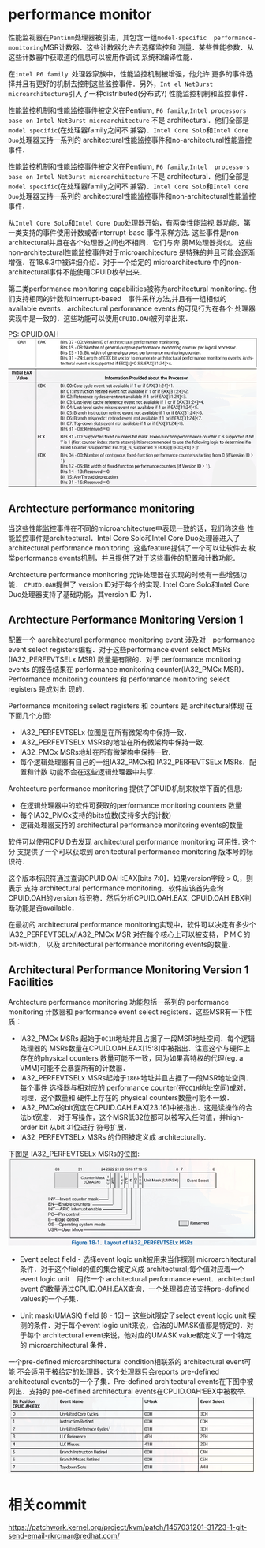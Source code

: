 # performance monitor
性能监视器在`Pentinm`处理器被引进，其包含一组`model-specific 
performance-monitoring`MSR计数器．这些计数器允许去选择监控和
测量．某些性能参数．从这些计数器中获取道的信息可以被用作调试
系统和编译性能．

在`intel P6 family `处理器家族中，性能监控机制被增强，他允许
更多的事件选择并且有更好的机制去控制这些监控事件．另外，`Int
el NetBurst microarchitecture`引入了一种distributed(分布式?)
性能监控机制和监控事件．

性能监控机制和性能监控事件被定义在Pentium, `P6 family`,`Intel
processors base on Intel NetBurst microarchitecture` 不是
architectural．他们全部是`model specific`(在处理器family之间不
兼容)．`Intel Core Solo`和`Intel Core Duo`处理器支持一系列的
architectural性能监控事件和no-architectural性能监控事件．


性能监控机制和性能监控事件被定义在Pentium, `P6 family`,`Intel 
processors base on Intel NetBurst microarchitecture` 不是
architectural．他们全部是`model specific`(在处理器family之间不
兼容)．`Intel Core Solo`和`Intel Core Duo`处理器支持一系列的
architectural性能监控事件和non-architectural性能监控事件．

从`Intel Core Solo`和`Intel Core Duo`处理器开始，有两类性能监视
器功能．第一类支持的事件使用计数或者interrupt-base 事件采样方法.
这些事件是non-architectural并且在各个处理器之间也不相同．它们与奔
腾M处理器类似。 这些non-architectural性能监控事件对于microarchitecture
是特殊的并且可能会逐渐增强．在18.6.3中被详细介绍．对于一个给定的
microarchitecture 中的non-architectural事件不能使用CPUID枚举出来．

第二类performance monitoring capabilities被称为architectural monitoring.
他们支持相同的计数和interrupt-based　事件采样方法,并且有一组相似的
available events．architectural performance events 的可见行为在各个
处理器实现中是一致的．这些功能可以使用`CPUID.OAH`被列举出来．

PS: CPUID.OAH
![CPUID.OAH_EAX](pic/CPUID.OAH_EAX.png)
![CPUID_OAH_EBCDX](pic/CPUID_OAH_EBCDX.png)

##  Archtecture performance monitoring
当这些性能监控事件在不同的microarchitecture中表现一致的话，我们称这些
性能监控事件是architectural．Intel Core Solo和Intel Core Duo处理器进入了
architectural performance monitoring .这些feature提供了一个可以让软件去
枚举performance events机制，并且提供了对于这些事件的配置和计数功能．

Archtecture performance monitoring 允许处理器在实现的时候有一些增强功能．
`CPUID.OAH`提供了 version ID对于每个的实现. Intel Core Solo和Intel Core 
Duo处理器支持了基础功能，其version ID 为1．

## Archtecture Performance Monitoring Version 1
配置一个 aarchitectural performance monitoring event 涉及对　performance 
event select registers编程．对于这些performance event select MSRs
(IA32_PERFEVTSELx MSR) 数量是有限的．对于 performance monitoring events
的报告结果在 performance monitoring counter(IA32_PMCx MSR)．Performance 
monitoring counters 和 performance monitoring select registers 是成对出
现的．

Performance monitoring select registers 和 counters 是 architectural体现
在下面几个方面:
* IA32_PERFEVTSELx 位图是在所有微架构中保持一致．
* IA32_PERFEVTSELx MSRs的地址在所有微架构中保持一致.
* IA32_PMCx MSRs地址在所有微架构中保持一致.
* 每个逻辑处理器有自己的一组IA32_PMCx和 IA32_PERFEVTSELx MSRs．配置和计数
  功能不会在这些逻辑处理器中共享.

Archtecture performance monitoring 提供了CPUID机制来枚举下面的信息:
* 在逻辑处理器中的软件可获取的performance monitoring counters 数量
* 每个IA32_PMCx支持的bits位数(支持多大的计数)
* 逻辑处理器支持的 architectural performance monitoring events的数量

软件可以使用CPUID去发现 architectural performance monitoring 可用性. 这个分
支提供了一个可以获取到 architectural performance monitoring 版本号的标识符．

这个版本标识符通过查询CPUID.OAH:EAX[bits 7:0]．如果version字段 > 0,，则表示
支持 architectural performance monitoring．软件应该首先查询CPUID.OAH的version
标识符．然后分析CPUID.OAH.EAX, CPUID.OAH.EBX判断功能是否available．

在最初的 architectural performance monitoring实现中，软件可以决定有多少个
IA32_PERFEVTSELx/IA32_PMCx MSR 对在每个核心上可以被支持，ＰＭＣ的bit-width，
以及 architectural performance monitoring events的数量．

## Architectural Performance Monitoring Version 1 Facilities
Archtecture performance monitoring 功能包括一系列的 performance monitoring
计数器和 performance event select registers．这些MSR有一下性质：
* IA32_PMCx MSRs 起始于`OC1H`地址并且占据了一段MSR地址空间．每个逻辑处理器的
MSRs数量在CPUID.OAH.EAX[15:8]中被指出．注意这个与硬件上存在的physical counters
数量可能不一致，因为如果高特权的代理(eg. a VMM)可能不会暴露所有的计数器．
* IA32_PERFEVTSELx MSRs起始于`186H`地址并且占据了一段MSR地址空间．每个事件
选择器与相对应的 performance counter(在`OC1H`地址空间)成对．同理，这个数量和
硬件上存在的 physical counters数量可能不一致．
* IA32_PMCx的bit宽度在CPUID.OAH.EAX[23:16]中被指出．这是读操作的合法bit宽度．
对于写操作，这个MSR低32位都可以被写入任何值，并high-order bit 从bit 31位进行
符号扩展．
* IA32_PERFEVTSELx MSRs 的位图被定义成 architecturally.

下图是 IA32_PERFEVTSELx MSRs的位图:
![IA32_PERFEVTSELx_bit_layout](pic/IA32_PERFEVTSELx_bit_layout.png)
* Event select field - 选择event logic unit被用来当作探测 microarchitectural
条件．对于这个field的值的集合被定义成 architectural;每个值对应着一个event 
logic unit　用作一个 architectural performance event．architecturl event
的数量通过CPUID.OAH.EAX查询．一个处理器应该支持pre-defined values的一个子集．

* Unit mask(UMASK) field [8 - 15]－ 这些bit限定了select event logic unit
探测的条件．对于每个event logic unit来说，合法的UMASK值都是特定的．对于每个
architectural event来说，他对应的UMASK value都定义了一个特定的 microarchitectural 
条件．

一个pre-defined microarchitectural condition相联系的 architectural event可能
不会适用于被给定的处理器．这个处理器只会reports pre-defined　architectural 
events的一个子集．Pre-defined architectural events在下图中被列出．支持的 
pre-defined architectural events在CPUID.OAH:EBX中被枚举.
![Umask_event_select](pic/Umask_event_select.png)



# 相关commit
https://patchwork.kernel.org/project/kvm/patch/1457031201-31723-1-git-send-email-rkrcmar@redhat.com/

